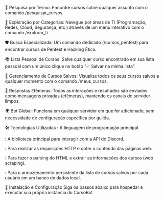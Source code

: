 🔎 Pesquisa por Termo: Encontre cursos sobre qualquer assunto com o comando /pesquisar_cursos.

🧭 Exploração por Categorias: Navegue por áreas de TI (Programação, Redes, Cloud, Segurança, etc.) através de um menu interativo com o comando /explorar_ti.

🛡️ Busca Especializada: Um comando dedicado (/cursos_pentest) para encontrar cursos de Pentest e Hacking Ético.

📚 Lista Pessoal de Cursos: Salve qualquer curso encontrado em sua lista pessoal com um único clique no botão "✅ Salvar na minha lista".

👤 Gerenciamento de Cursos Salvos: Visualize todos os seus cursos salvos a qualquer momento com o comando /meus_cursos.

🤫 Respostas Efêmeras: Todas as interações e resultados são enviados como mensagens privadas (efêmeras), mantendo os canais do servidor limpos.

🌍 Bot Global: Funciona em qualquer servidor em que for adicionado, sem necessidade de configuração específica por guilda.

🛠️ Tecnologias Utilizadas
: A linguagem de programação principal.

: A biblioteca principal para interagir com a API do Discord.

: Para realizar as requisições HTTP e obter o conteúdo das páginas web.

: Para fazer o parsing do HTML e extrair as informações dos cursos (web scraping).

: Para o armazenamento persistente da lista de cursos salvos por cada usuário em um banco de dados local.

🚀 Instalação e Configuração
Siga os passos abaixo para hospedar e executar sua própria instância do CursoBot.
